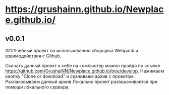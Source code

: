#  https://grushainn.github.io/Newplace.github.io/
## v0.0.1	
###Учебный проект по использованию сборщика Webpack и взаимодействия с Github.

Скачать данный проект к себе на компьютер можно пройдя по ссылке https://github.com/GrushaiNN/Newplace.github.io/tree/develop.
Нажимаем кнопку "Clone or download" и скачиваем архив с проектом.
Распаковываем данный архив
Локально проект разворачивается при помощи локального сервера.